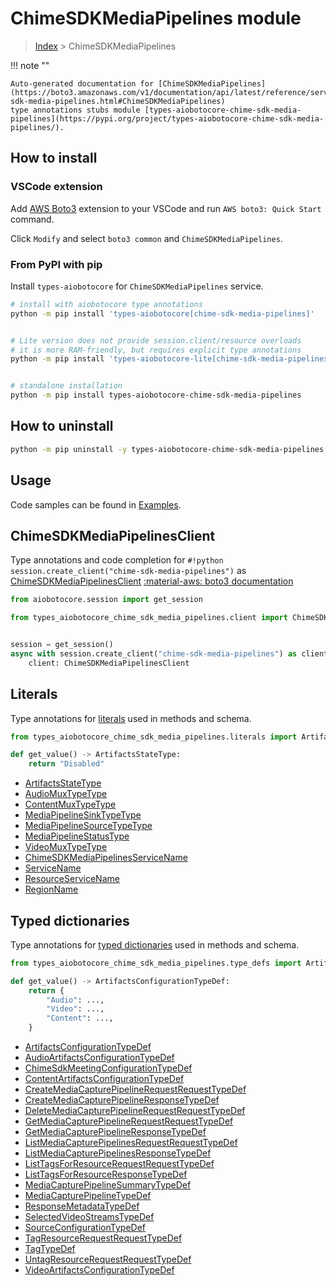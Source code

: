 # ChimeSDKMediaPipelines module

> [Index](../README.md) > ChimeSDKMediaPipelines


!!! note ""

    Auto-generated documentation for [ChimeSDKMediaPipelines](https://boto3.amazonaws.com/v1/documentation/api/latest/reference/services/chime-sdk-media-pipelines.html#ChimeSDKMediaPipelines)
    type annotations stubs module [types-aiobotocore-chime-sdk-media-pipelines](https://pypi.org/project/types-aiobotocore-chime-sdk-media-pipelines/).

## How to install

### VSCode extension

Add [AWS Boto3](https://marketplace.visualstudio.com/items?itemName=Boto3typed.boto3-ide)
extension to your VSCode and run `AWS boto3: Quick Start` command.

Click `Modify` and select `boto3 common` and `ChimeSDKMediaPipelines`.

### From PyPI with pip

Install `types-aiobotocore` for `ChimeSDKMediaPipelines` service.

```bash
# install with aiobotocore type annotations
python -m pip install 'types-aiobotocore[chime-sdk-media-pipelines]'


# Lite version does not provide session.client/resource overloads
# it is more RAM-friendly, but requires explicit type annotations
python -m pip install 'types-aiobotocore-lite[chime-sdk-media-pipelines]'


# standalone installation
python -m pip install types-aiobotocore-chime-sdk-media-pipelines
```



## How to uninstall

```bash
python -m pip uninstall -y types-aiobotocore-chime-sdk-media-pipelines
```

## Usage

Code samples can be found in [Examples](./usage.md).

## ChimeSDKMediaPipelinesClient

Type annotations and code completion for  `#!python session.create_client("chime-sdk-media-pipelines")` as [ChimeSDKMediaPipelinesClient](./client.md)
[:material-aws: boto3 documentation](https://boto3.amazonaws.com/v1/documentation/api/latest/reference/services/chime-sdk-media-pipelines.html#ChimeSDKMediaPipelines.Client)

```python title="Usage example"
from aiobotocore.session import get_session

from types_aiobotocore_chime_sdk_media_pipelines.client import ChimeSDKMediaPipelinesClient


session = get_session()
async with session.create_client("chime-sdk-media-pipelines") as client:
    client: ChimeSDKMediaPipelinesClient
```








## Literals

Type annotations for [literals](./literals.md) used in methods and schema.

```python title="Usage example"
from types_aiobotocore_chime_sdk_media_pipelines.literals import ArtifactsStateType

def get_value() -> ArtifactsStateType:
    return "Disabled"
```

- [ArtifactsStateType](./literals.md#artifactsstatetype)
- [AudioMuxTypeType](./literals.md#audiomuxtypetype)
- [ContentMuxTypeType](./literals.md#contentmuxtypetype)
- [MediaPipelineSinkTypeType](./literals.md#mediapipelinesinktypetype)
- [MediaPipelineSourceTypeType](./literals.md#mediapipelinesourcetypetype)
- [MediaPipelineStatusType](./literals.md#mediapipelinestatustype)
- [VideoMuxTypeType](./literals.md#videomuxtypetype)
- [ChimeSDKMediaPipelinesServiceName](./literals.md#chimesdkmediapipelinesservicename)
- [ServiceName](./literals.md#servicename)
- [ResourceServiceName](./literals.md#resourceservicename)
- [RegionName](./literals.md#regionname)




## Typed dictionaries

Type annotations for [typed dictionaries](./type_defs.md) used in methods and schema.

```python title="Usage example"
from types_aiobotocore_chime_sdk_media_pipelines.type_defs import ArtifactsConfigurationTypeDef

def get_value() -> ArtifactsConfigurationTypeDef:
    return {
        "Audio": ...,
        "Video": ...,
        "Content": ...,
    }
```

- [ArtifactsConfigurationTypeDef](./type_defs.md#artifactsconfigurationtypedef)
- [AudioArtifactsConfigurationTypeDef](./type_defs.md#audioartifactsconfigurationtypedef)
- [ChimeSdkMeetingConfigurationTypeDef](./type_defs.md#chimesdkmeetingconfigurationtypedef)
- [ContentArtifactsConfigurationTypeDef](./type_defs.md#contentartifactsconfigurationtypedef)
- [CreateMediaCapturePipelineRequestRequestTypeDef](./type_defs.md#createmediacapturepipelinerequestrequesttypedef)
- [CreateMediaCapturePipelineResponseTypeDef](./type_defs.md#createmediacapturepipelineresponsetypedef)
- [DeleteMediaCapturePipelineRequestRequestTypeDef](./type_defs.md#deletemediacapturepipelinerequestrequesttypedef)
- [GetMediaCapturePipelineRequestRequestTypeDef](./type_defs.md#getmediacapturepipelinerequestrequesttypedef)
- [GetMediaCapturePipelineResponseTypeDef](./type_defs.md#getmediacapturepipelineresponsetypedef)
- [ListMediaCapturePipelinesRequestRequestTypeDef](./type_defs.md#listmediacapturepipelinesrequestrequesttypedef)
- [ListMediaCapturePipelinesResponseTypeDef](./type_defs.md#listmediacapturepipelinesresponsetypedef)
- [ListTagsForResourceRequestRequestTypeDef](./type_defs.md#listtagsforresourcerequestrequesttypedef)
- [ListTagsForResourceResponseTypeDef](./type_defs.md#listtagsforresourceresponsetypedef)
- [MediaCapturePipelineSummaryTypeDef](./type_defs.md#mediacapturepipelinesummarytypedef)
- [MediaCapturePipelineTypeDef](./type_defs.md#mediacapturepipelinetypedef)
- [ResponseMetadataTypeDef](./type_defs.md#responsemetadatatypedef)
- [SelectedVideoStreamsTypeDef](./type_defs.md#selectedvideostreamstypedef)
- [SourceConfigurationTypeDef](./type_defs.md#sourceconfigurationtypedef)
- [TagResourceRequestRequestTypeDef](./type_defs.md#tagresourcerequestrequesttypedef)
- [TagTypeDef](./type_defs.md#tagtypedef)
- [UntagResourceRequestRequestTypeDef](./type_defs.md#untagresourcerequestrequesttypedef)
- [VideoArtifactsConfigurationTypeDef](./type_defs.md#videoartifactsconfigurationtypedef)

